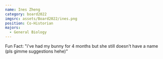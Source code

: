 ```yaml
---
name: Ines Zheng
category: board2022
imgsrc: assets/Board2022/ines.png
position: Co-Historian
majors:
  - General Biology
---
```

Fun Fact: "i've had my bunny for 4 months but she still doesn't have a name (pls gimme suggestions hehe)"
